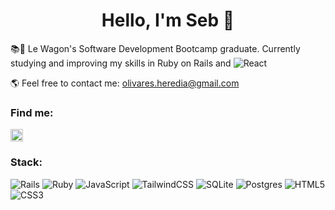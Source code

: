 <h1 align="center">Hello, I'm Seb 🌊</h1>

📚🔎 Le Wagon's Software Development Bootcamp graduate. Currently studying and improving my skills in Ruby on Rails and 
![React](https://img.shields.io/badge/react-%2361DAFB.svg?style=flat&logo=react&logoColor=white)
</p>

🌎 Feel free to contact me: olivares.heredia@gmail.com

<h3 align="left">Find me:</h3><p align="left"><a href="https://linkedin.com/in/sebolivares" target="blank"><img align="center" src="https://cdn.jsdelivr.net/npm/simple-icons@3.0.1/icons/linkedin.svg" alt="my linkedin profile" height="20" width="20" /></a>

<h3 align="left">Stack:</h3>

![Rails](https://img.shields.io/badge/rails-%23CC0000.svg?style=flat&logo=ruby-on-rails&logoColor=white) ![Ruby](https://img.shields.io/badge/ruby-%23CC342D.svg?style=flat&logo=ruby&logoColor=white) ![JavaScript](https://img.shields.io/badge/javascript-%23323330.svg?style=flat&logo=javascript&logoColor=%23F7DF1E) ![TailwindCSS](https://img.shields.io/badge/tailwindcss-%2338B2AC.svg?style=flat&logo=tailwind-css&logoColor=white) ![SQLite](https://img.shields.io/badge/sqlite-%2307405e.svg?style=flat&logo=sqlite&logoColor=white) ![Postgres](https://img.shields.io/badge/postgres-%23316192.svg?style=flat&logo=postgresql&logoColor=white) ![HTML5](https://img.shields.io/badge/html5-%23E34F26.svg?style=flat&logo=html5&logoColor=white) ![CSS3](https://img.shields.io/badge/css3-%231572B6.svg?style=flat&logo=css3&logoColor=white)
